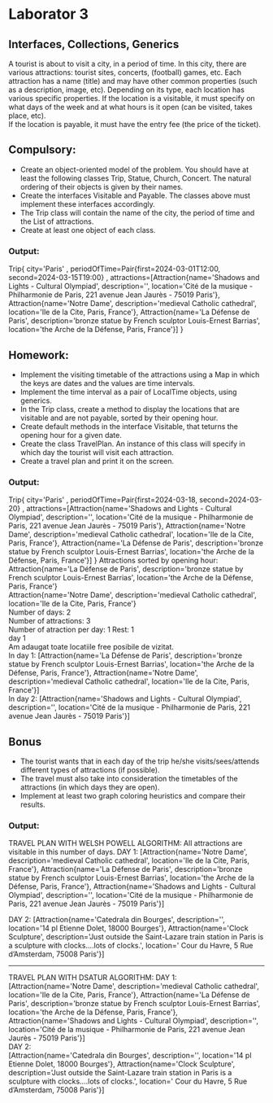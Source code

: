 # Laborator 3
## Interfaces, Collections, Generics
A tourist is about to visit a city, in a period of time. In this city, there are various attractions: tourist sites, concerts, (football) games, etc. Each attraction has a name (title) and may have other common properties (such as a description, image, etc). Depending on its type, each location has various specific properties. If the location is a visitable, it must specify on what days of the week and at what hours is it open (can be visited, takes place, etc).  
If the location is payable, it must have the entry fee (the price of the ticket).  

## Compulsory:
* Create an object-oriented model of the problem. You should have at least the following classes Trip, Statue, Church, Concert. The natural ordering of their objects is given by their names.
* Create the interfaces Visitable and Payable. The classes above must implement these interfaces accordingly.
* The Trip class will contain the name of the city, the period of time and the List of attractions.
* Create at least one object of each class.

### Output: 

Trip{
city='Paris'
, periodOfTime=Pair{first=2024-03-01T12:00, second=2024-03-15T19:00}
, attractions=[Attraction{name='Shadows and Lights - Cultural Olympiad', description='', location='Cité de la musique - Philharmonie de Paris, 221 avenue Jean Jaurès - 75019 Paris'}, Attraction{name='Notre Dame', description='medieval Catholic cathedral', location='Ile de la Cite, Paris, France'}, Attraction{name='La Défense de Paris', description='bronze statue by French sculptor Louis-Ernest Barrias', location='the Arche de la Défense, Paris, France'}]
}

## Homework: 
* Implement the visiting timetable of the attractions using a Map in which the keys are dates and the values are time intervals.
* Implement the time interval as a pair of LocalTime objects, using generics.
* In the Trip class, create a method to display the locations that are visitable and are not payable, sorted by their opening hour.
* Create default methods in the interface Visitable, that teturns the opening hour for a given date.
* Create the class TravelPlan. An instance of this class will specify in which day the tourist will visit each attraction.
* Create a travel plan and print it on the screen.

### Output: 
Trip{
city='Paris'
, periodOfTime=Pair{first=2024-03-18, second=2024-03-20}
, attractions=[Attraction{name='Shadows and Lights - Cultural Olympiad', description='', location='Cité de la musique - Philharmonie de Paris, 221 avenue Jean Jaurès - 75019 Paris'}, Attraction{name='Notre Dame', description='medieval Catholic cathedral', location='Ile de la Cite, Paris, France'}, Attraction{name='La Défense de Paris', description='bronze statue by French sculptor Louis-Ernest Barrias', location='the Arche de la Défense, Paris, France'}]
}
Attractions sorted by opening hour:   
Attraction{name='La Défense de Paris', description='bronze statue by French sculptor Louis-Ernest Barrias', location='the Arche de la Défense, Paris, France'}  
Attraction{name='Notre Dame', description='medieval Catholic cathedral', location='Ile de la Cite, Paris, France'}  
Number of days: 2  
Number of attractions: 3  
Number of atraction per day: 1  Rest: 1  
day 1  
Am adaugat toate locatiile free posibile de vizitat.  
In day 1: [Attraction{name='La Défense de Paris', description='bronze statue by French sculptor Louis-Ernest Barrias', location='the Arche de la Défense, Paris, France'}, Attraction{name='Notre Dame', description='medieval Catholic cathedral', location='Ile de la Cite, Paris, France'}]  
In day 2: [Attraction{name='Shadows and Lights - Cultural Olympiad', description='', location='Cité de la musique - Philharmonie de Paris, 221 avenue Jean Jaurès - 75019 Paris'}]  

## Bonus 
* The tourist wants that in each day of the trip he/she visits/sees/attends different types of attractions (if possible).
* The travel must also take into consideration the timetables of the attractions (in which days they are open).
* Implement at least two graph coloring heuristics and compare their results.

### Output: 
TRAVEL PLAN WITH WELSH POWELL ALGORITHM: 
All attractions are visitable in this number of days.
DAY 1: 
[Attraction{name='Notre Dame', description='medieval Catholic cathedral', location='Ile de la Cite, Paris, France'}, Attraction{name='La Défense de Paris', description='bronze statue by French sculptor Louis-Ernest Barrias', location='the Arche de la Défense, Paris, France'}, Attraction{name='Shadows and Lights - Cultural Olympiad', description='', location='Cité de la musique - Philharmonie de Paris, 221 avenue Jean Jaurès - 75019 Paris'}]

DAY 2: 
[Attraction{name='Catedrala din Bourges', description='', location='14 pl Etienne Dolet, 18000 Bourges'}, Attraction{name='Clock Sculpture', description='Just outside the Saint-Lazare train station in Paris is a sculpture with clocks….lots of clocks.', location=' Cour du Havre, 5 Rue d’Amsterdam, 75008 Paris'}]

__________________________________________

TRAVEL PLAN WITH DSATUR ALGORITHM: 
DAY 1:   
[Attraction{name='Notre Dame', description='medieval Catholic cathedral', location='Ile de la Cite, Paris, France'}, Attraction{name='La Défense de Paris', description='bronze statue by French sculptor Louis-Ernest Barrias', location='the Arche de la Défense, Paris, France'}, Attraction{name='Shadows and Lights - Cultural Olympiad', description='', location='Cité de la musique - Philharmonie de Paris, 221 avenue Jean Jaurès - 75019 Paris'}]   
DAY 2:   
[Attraction{name='Catedrala din Bourges', description='', location='14 pl Etienne Dolet, 18000 Bourges'}, Attraction{name='Clock Sculpture', description='Just outside the Saint-Lazare train station in Paris is a sculpture with clocks….lots of clocks.', location=' Cour du Havre, 5 Rue d’Amsterdam, 75008 Paris'}]  
